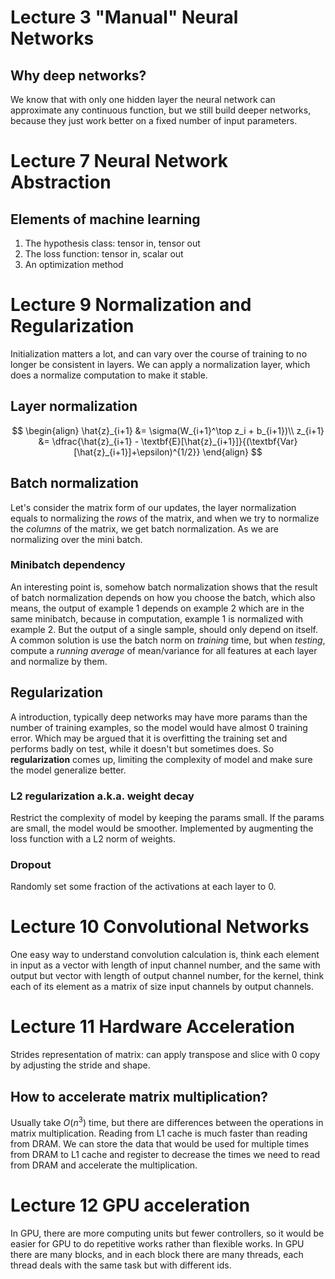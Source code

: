 # Lecture 3 "Manual" Neural Networks
## Why deep networks?
We know that with only one hidden layer the neural network can approximate any continuous function, but we still build deeper networks, because they just work better on a fixed number of input parameters.
# Lecture 7 Neural Network Abstraction
## Elements of machine learning
1. The hypothesis class: tensor in, tensor out
2. The loss function: tensor in, scalar out
3. An optimization method
# Lecture 9 Normalization and Regularization
Initialization matters a lot, and can vary over the course of training to no longer be consistent in layers.
We can apply a normalization layer, which does a normalize computation to make it stable.
## Layer normalization
$$
\begin{align}
\hat{z}_{i+1} &= \sigma(W_{i+1}^\top z_i + b_{i+1})\\
z_{i+1} &= \dfrac{\hat{z}_{i+1} - \textbf{E}[\hat{z}_{i+1}]}{(\textbf{Var}[\hat{z}_{i+1}]+\epsilon)^{1/2}}
\end{align}
$$
## Batch normalization
Let's consider the matrix form of our updates, the layer normalization equals to normalizing the *rows* of the matrix, and when we try to normalize the *columns* of the matrix, we get batch normalization. As we are normalizing over the mini batch.
### Minibatch dependency
An interesting point is, somehow batch normalization shows that the result of batch normalization depends on how you choose the batch, which also means, the output of example 1 depends on example 2 which are in the same minibatch, because in computation, example 1 is normalized with example 2. But the output of a single sample, should only depend on itself.
A common solution is use the batch norm on *training* time, but when *testing*, compute a *running average* of mean/variance for all features at each layer and normalize by them.
## Regularization
A introduction, typically deep networks may have more params than the number of training examples, so the model would have almost 0 training error. Which may be argued that it is overfitting the training set and performs badly on test, while it doesn't but sometimes does.
So **regularization** comes up, limiting the complexity of model and make sure the model generalize better.
### L2 regularization a.k.a. weight decay
Restrict the complexity of model by keeping the params small. If the params are small, the model would be smoother.
Implemented by augmenting the loss function with a L2 norm of weights.
### Dropout
Randomly set some fraction of the activations at each layer to 0.
# Lecture 10 Convolutional Networks
One easy way to understand convolution calculation is, think each element in input as a vector with length of input channel number, and the same with output but vector with length of output channel number, for the kernel, think each of its element as a matrix of size input channels by output channels.
# Lecture 11 Hardware Acceleration
Strides representation of matrix: can apply transpose and slice with 0 copy by adjusting the stride and shape.
## How to accelerate matrix multiplication?
Usually take $O(n^3)$ time, but there are differences between the operations in matrix multiplication. Reading from L1 cache is much faster than reading from DRAM. We can store the data that would be used for multiple times from DRAM to L1 cache and register to decrease the times we need to read from DRAM and accelerate the multiplication.
# Lecture 12 GPU acceleration
In GPU, there are more computing units but fewer controllers, so it would be easier for GPU to do repetitive works rather than flexible works.
In GPU there are many blocks, and in each block there are many threads, each thread deals with the same task but with different ids.